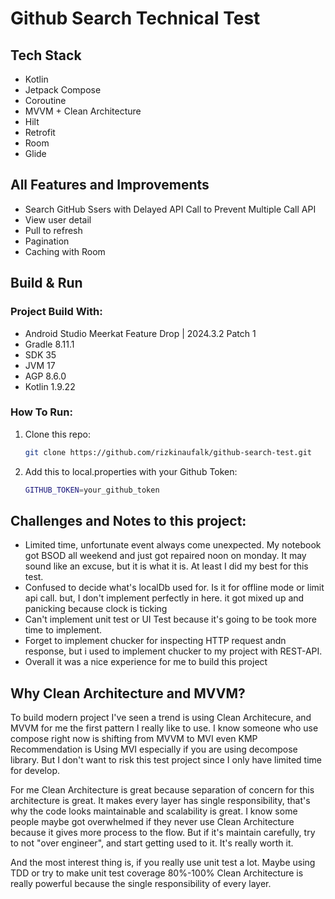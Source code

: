 # Github Search Technical Test

## Tech Stack
- Kotlin
- Jetpack Compose
- Coroutine
- MVVM + Clean Architecture
- Hilt
- Retrofit
- Room
- Glide

## All Features and Improvements
- Search GitHub Ssers with Delayed API Call to Prevent Multiple Call API
- View user detail
- Pull to refresh
- Pagination
- Caching with Room

##  Build & Run

### Project Build With:
- Android Studio Meerkat Feature Drop | 2024.3.2 Patch 1
- Gradle 8.11.1
- SDK 35
- JVM 17
- AGP 8.6.0
- Kotlin 1.9.22

### How To Run:

1. Clone this repo:
   ```bash
   git clone https://github.com/rizkinaufalk/github-search-test.git
   

2. Add this to local.properties with your Github Token:
   ```bash
   GITHUB_TOKEN=your_github_token

##  Challenges and Notes to this project:
- Limited time, unfortunate event always come unexpected. My notebook got BSOD all weekend and just got repaired noon on monday. It may sound like an excuse, but it is what it is. At least I did my best for this test.
- Confused to decide what's localDb used for. Is it for offline mode or limit api call. but, I don't implement perfectly in here. it got mixed up and panicking because clock is ticking
- Can't implement unit test or UI Test because it's going to be took more time to implement.
- Forget to implement chucker for inspecting HTTP request andn response, but i used to implement chucker to my project with REST-API.
- Overall it was a nice experience for me to build this project

## Why Clean Architecture and MVVM?
To build modern project I've seen a trend is using Clean Architecure, and MVVM for me the first pattern I really like to use. I know someone who use compose right now is shifting from MVVM to MVI even KMP Recommendation is Using MVI especially if you are using decompose library. But I don't want to risk this test project since I only have limited time for develop.

For me Clean Architecture is great because separation of concern for this architecture is great. It makes every layer has single responsibility, that's why the code looks maintainable and scalability is great. I know some people maybe got overwhelmed if they never use Clean Architecture because it gives more process to the flow. But if it's maintain carefully, try to not "over engineer", and start getting used to it. It's really worth it.

And the most interest thing is, if you really use unit test a lot. Maybe using TDD or try to make unit test coverage 80%-100% Clean Architecture is really powerful because the single responsibility of every layer.
